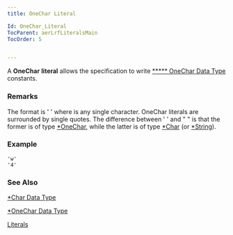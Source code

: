 ```yaml
---
title: OneChar Literal

Id: OneChar_Literal
TocParent: aerLrfLiteralsMain
TocOrder: 5


---
```


A **OneChar** **literal** allows the specification to write [***** OneChar Data Type](Onechar_Data_Type.html) constants. 

### Remarks
The format is ' *<char>* ' where *<char>* is any single character. OneChar literals are surrounded by single quotes. The difference between ' *<char>* ' and " *<char>* " is that the former is of type [*OneChar](Onechar_Data_Type.html), while the latter is of type [*Char](Character_Data_Type.html) (or [*String](String_Data_Type.html)). 

### Example
<dl class="Code" />
        
```
'w'
'4'
```

### See Also
[*Char Data Type](Character_Data_Type.html)

[*OneChar Data Type](Onechar_Data_Type.html)

[Literals](ecrLrfLiteralsMain.html) 
